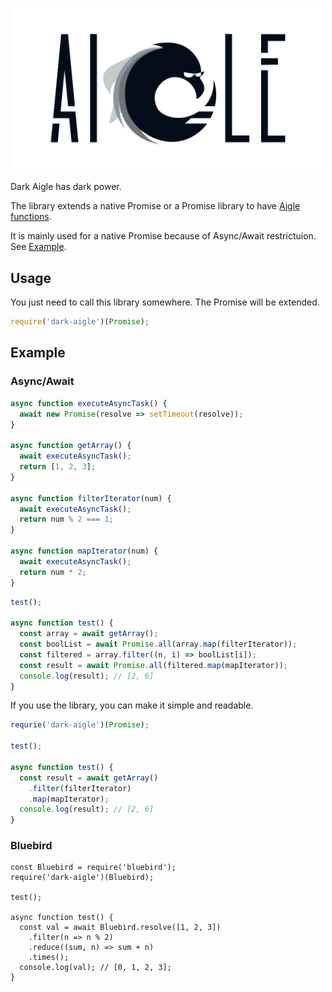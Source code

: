 <p align="center">
  <img alt="aigle" src="https://raw.githubusercontent.com/suguru03/dark-aigle/gh-pages/images/logo.png" width=500>
</p>

Dark Aigle has dark power.

The library extends a native Promise or a Promise library to have [Aigle functions](https://github.com/suguru03/aigle#functions).

It is mainly used for a native Promise because of Async/Await restrictuion. See [Example](https://github.com/suguru03/dark-aigle#example).

## Usage

You just need to call this library somewhere. The Promise will be extended.

```js
require('dark-aigle')(Promise);
```

## Example

### Async/Await

```js
async function executeAsyncTask() {
  await new Promise(resolve => setTimeout(resolve));
}

async function getArray() {
  await executeAsyncTask();
  return [1, 2, 3];
}

async function filterIterator(num) {
  await executeAsyncTask();
  return num % 2 === 1;
}

async function mapIterator(num) {
  await executeAsyncTask();
  return num * 2;
}
```

```js
test();

async function test() {
  const array = await getArray();
  const boolList = await Promise.all(array.map(filterIterator));
  const filtered = array.filter((n, i) => boolList[i]);
  const result = await Promise.all(filtered.map(mapIterator));
  console.log(result); // [2, 6]
}
```

If you use the library, you can make it simple and readable.

```js
requrie('dark-aigle')(Promise);

test();

async function test() {
  const result = await getArray()
    .filter(filterIterator)
    .map(mapIterator);
  console.log(result); // [2, 6]
}
```

### Bluebird

```
const Bluebird = require('bluebird');
require('dark-aigle')(Bluebird);

test();

async function test() {
  const val = await Bluebird.resolve([1, 2, 3])
    .filter(n => n % 2)
    .reduce((sum, n) => sum + n)
    .times();
  console.log(val); // [0, 1, 2, 3];
}
```
